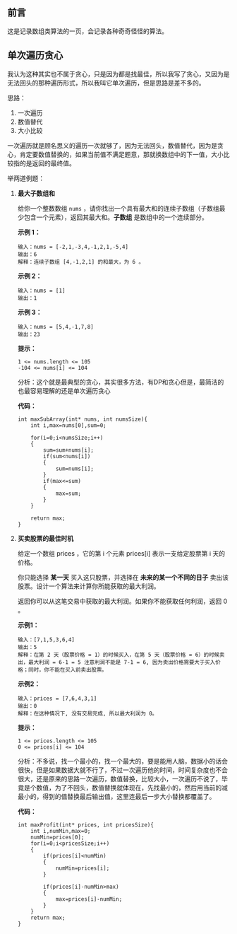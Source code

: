 

## 前言

这是记录数组类算法的一页，会记录各种奇奇怪怪的算法。

## 单次遍历贪心

我认为这种其实也不属于贪心，只是因为都是找最佳，所以我写了贪心，又因为是无法回头的那种遍历形式，所以我叫它单次遍历，但是思路是差不多的。

思路：

1. 一次遍历
2. 数值替代
3. 大小比较

一次遍历就是顾名思义的遍历一次就够了，因为无法回头，数值替代，因为是贪心，肯定要数值替换的，如果当前值不满足题意，那就换数组中的下一值，大小比较指的是返回的最终值。

举两道例题：

1. **最大子数组和**

   给你一个整数数组 `nums` ，请你找出一个具有最大和的连续子数组（子数组最少包含一个元素），返回其最大和。**子数组** 是数组中的一个连续部分。

   **示例 1：**

   ```
   输入：nums = [-2,1,-3,4,-1,2,1,-5,4]
   输出：6
   解释：连续子数组 [4,-1,2,1] 的和最大，为 6 。
   ```

   **示例 2：**

   ```
   输入：nums = [1]
   输出：1
   ```

   **示例 3：**

   ```
   输入：nums = [5,4,-1,7,8]
   输出：23
   ```

   **提示：**

   ```
   1 <= nums.length <= 105
   -104 <= nums[i] <= 104
   ```

    分析：这个就是最典型的贪心，其实很多方法，有DP和贪心但是，最简洁的也最容易理解的还是单次遍历贪心

   **代码：**

   ```
   int maxSubArray(int* nums, int numsSize){
       int i,max=nums[0],sum=0;
   
       for(i=0;i<numsSize;i++)
       {
           sum=sum+nums[i];
           if(sum<nums[i])
           {
               sum=nums[i];
           }
           if(max<=sum)
           {
               max=sum;
           }
       }
   
       return max;
   }
   ```

2. **买卖股票的最佳时机**

   给定一个数组 prices ，它的第 i 个元素 prices[i] 表示一支给定股票第 i 天的价格。

   你只能选择 **某一天** 买入这只股票，并选择在 **未来的某一个不同的日子** 卖出该股票。设计一个算法来计算你所能获取的最大利润。

   返回你可以从这笔交易中获取的最大利润。如果你不能获取任何利润，返回 0 。

   **示例1：**

   ```
   输入：[7,1,5,3,6,4]
   输出：5
   解释：在第 2 天（股票价格 = 1）的时候买入，在第 5 天（股票价格 = 6）的时候卖出，最大利润 = 6-1 = 5 注意利润不能是 7-1 = 6, 因为卖出价格需要大于买入价格；同时，你不能在买入前卖出股票。
   ```

   **示例2：**

   ```
   输入：prices = [7,6,4,3,1]
   输出：0
   解释：在这种情况下, 没有交易完成, 所以最大利润为 0。
   ```

   **提示：**

   ```
   1 <= prices.length <= 105
   0 <= prices[i] <= 104
   ```

   分析：不多说，找一个最小的，找一个最大的，要是能用人脑，数据小的话会很快，但是如果数据大就不行了，不过一次遍历他的时间，时间复杂度也不会很大，还是原来的思路一次遍历，数值替换，比较大小，一次遍历不说了，毕竟是个数值，为了不回头，数值替换就体现在，先找最小的，然后用当前的减最小的，得到的值替换最后输出值，这里连最后一步大小替换都覆盖了。

   **代码：**

   ```
   int maxProfit(int* prices, int pricesSize){
       int i,numMin,max=0;
       numMin=prices[0];
       for(i=0;i<pricesSize;i++)
       {
           if(prices[i]<numMin)
           {
               numMin=prices[i];
           }
   
           if(prices[i]-numMin>max)
           {
               max=prices[i]-numMin;
           }
       }
       return max;
   }
   ```

   

